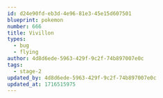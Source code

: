 ```yaml
---
id: d24e90fd-eb3d-4e96-81e3-45e15d607501
blueprint: pokemon
number: 666
title: Vivillon
types:
  - bug
  - flying
author: 4d8d6ede-5963-429f-9c2f-74b897007e0c
tags:
  - stage-2
updated_by: 4d8d6ede-5963-429f-9c2f-74b897007e0c
updated_at: 1716515975
---
```

